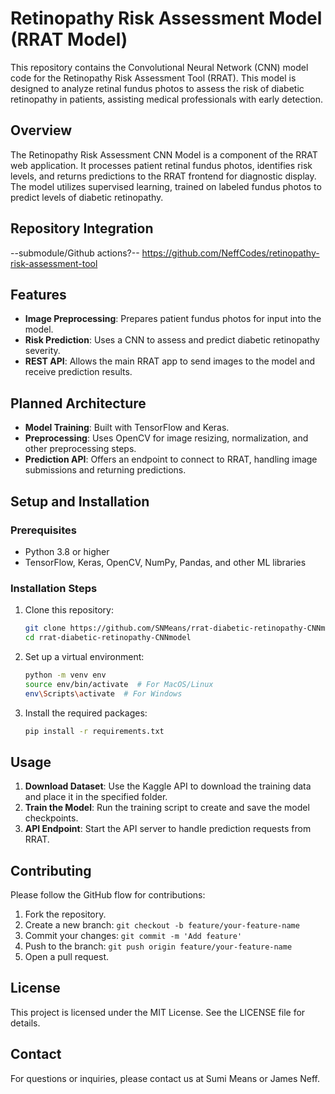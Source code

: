 # Retinopathy Risk Assessment Model (RRAT Model)
This repository contains the Convolutional Neural Network (CNN) model code for the Retinopathy Risk Assessment Tool (RRAT). This model is designed to analyze retinal fundus photos to assess the risk of diabetic retinopathy in patients, assisting medical professionals with early detection.

## Overview
The Retinopathy Risk Assessment CNN Model is a component of the RRAT web application. It processes patient retinal fundus photos, identifies risk levels, and returns predictions to the RRAT frontend for diagnostic display. The model utilizes supervised learning, trained on labeled fundus photos to predict levels of diabetic retinopathy.

## Repository Integration
--submodule/Github actions?-- https://github.com/NeffCodes/retinopathy-risk-assessment-tool

## Features
- **Image Preprocessing**: Prepares patient fundus photos for input into the model.
- **Risk Prediction**: Uses a CNN to assess and predict diabetic retinopathy severity.
- **REST API**: Allows the main RRAT app to send images to the model and receive prediction results.

## Planned Architecture
- **Model Training**: Built with TensorFlow and Keras.
- **Preprocessing**: Uses OpenCV for image resizing, normalization, and other preprocessing steps.
- **Prediction API**: Offers an endpoint to connect to RRAT, handling image submissions and returning predictions.

## Setup and Installation

### Prerequisites
- Python 3.8 or higher
- TensorFlow, Keras, OpenCV, NumPy, Pandas, and other ML libraries

### Installation Steps
1. Clone this repository:
    ```bash
    git clone https://github.com/SNMeans/rrat-diabetic-retinopathy-CNNmodel.git
    cd rrat-diabetic-retinopathy-CNNmodel
    ```
2. Set up a virtual environment:
    ```bash
    python -m venv env
    source env/bin/activate  # For MacOS/Linux
    env\Scripts\activate  # For Windows
    ```
3. Install the required packages:
    ```bash
    pip install -r requirements.txt
    ```

## Usage
1. **Download Dataset**: Use the Kaggle API to download the training data and place it in the specified folder.
2. **Train the Model**: Run the training script to create and save the model checkpoints.
3. **API Endpoint**: Start the API server to handle prediction requests from RRAT.

## Contributing
Please follow the GitHub flow for contributions:
1. Fork the repository.
2. Create a new branch: `git checkout -b feature/your-feature-name`
3. Commit your changes: `git commit -m 'Add feature'`
4. Push to the branch: `git push origin feature/your-feature-name`
5. Open a pull request.

## License
This project is licensed under the MIT License. See the LICENSE file for details.

## Contact
For questions or inquiries, please contact us at Sumi Means or James Neff.
